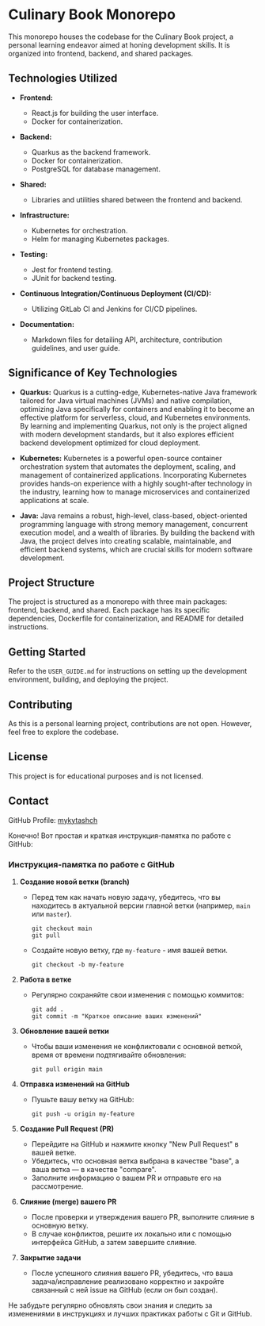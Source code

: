 # Culinary Book Monorepo

This monorepo houses the codebase for the Culinary Book project, a personal learning endeavor aimed at honing development skills. It is organized into frontend, backend, and shared packages.

## Technologies Utilized

- **Frontend:**
  - React.js for building the user interface.
  - Docker for containerization.

- **Backend:**
  - Quarkus as the backend framework.
  - Docker for containerization.
  - PostgreSQL for database management.

- **Shared:**
  - Libraries and utilities shared between the frontend and backend.

- **Infrastructure:**
  - Kubernetes for orchestration.
  - Helm for managing Kubernetes packages.

- **Testing:**
  - Jest for frontend testing.
  - JUnit for backend testing.

- **Continuous Integration/Continuous Deployment (CI/CD):**
  - Utilizing GitLab CI and Jenkins for CI/CD pipelines.

- **Documentation:**
  - Markdown files for detailing API, architecture, contribution guidelines, and user guide.

## Significance of Key Technologies

- **Quarkus:**
  Quarkus is a cutting-edge, Kubernetes-native Java framework tailored for Java virtual machines (JVMs) and native compilation, optimizing Java specifically for containers and enabling it to become an effective platform for serverless, cloud, and Kubernetes environments. By learning and implementing Quarkus, not only is the project aligned with modern development standards, but it also explores efficient backend development optimized for cloud deployment.

- **Kubernetes:**
  Kubernetes is a powerful open-source container orchestration system that automates the deployment, scaling, and management of containerized applications. Incorporating Kubernetes provides hands-on experience with a highly sought-after technology in the industry, learning how to manage microservices and containerized applications at scale.

- **Java:**
  Java remains a robust, high-level, class-based, object-oriented programming language with strong memory management, concurrent execution model, and a wealth of libraries. By building the backend with Java, the project delves into creating scalable, maintainable, and efficient backend systems, which are crucial skills for modern software development.

## Project Structure

The project is structured as a monorepo with three main packages: frontend, backend, and shared. Each package has its specific dependencies, Dockerfile for containerization, and README for detailed instructions.

## Getting Started

Refer to the `USER_GUIDE.md` for instructions on setting up the development environment, building, and deploying the project.

## Contributing

As this is a personal learning project, contributions are not open. However, feel free to explore the codebase.

## License

This project is for educational purposes and is not licensed.

## Contact

GitHub Profile: [mykytashch](https://github.com/mykytashch)



Конечно! Вот простая и краткая инструкция-памятка по работе с GitHub:

### Инструкция-памятка по работе с GitHub

1. **Создание новой ветки (branch)**
   - Перед тем как начать новую задачу, убедитесь, что вы находитесь в актуальной версии главной ветки (например, `main` или `master`).
     ```
     git checkout main
     git pull
     ```
   - Создайте новую ветку, где `my-feature` - имя вашей ветки.
     ```
     git checkout -b my-feature
     ```

2. **Работа в ветке**
   - Регулярно сохраняйте свои изменения с помощью коммитов:
     ```
     git add .
     git commit -m "Краткое описание ваших изменений"
     ```

3. **Обновление вашей ветки**
   - Чтобы ваши изменения не конфликтовали с основной веткой, время от времени подтягивайте обновления:
     ```
     git pull origin main
     ```

4. **Отправка изменений на GitHub**
   - Пушьте вашу ветку на GitHub:
     ```
     git push -u origin my-feature
     ```

5. **Создание Pull Request (PR)**
   - Перейдите на GitHub и нажмите кнопку "New Pull Request" в вашей ветке.
   - Убедитесь, что основная ветка выбрана в качестве "base", а ваша ветка — в качестве "compare".
   - Заполните информацию о вашем PR и отправьте его на рассмотрение.

6. **Слияние (merge) вашего PR**
   - После проверки и утверждения вашего PR, выполните слияние в основную ветку.
   - В случае конфликтов, решите их локально или с помощью интерфейса GitHub, а затем завершите слияние.

7. **Закрытие задачи**
   - После успешного слияния вашего PR, убедитесь, что ваша задача/исправление реализовано корректно и закройте связанный с ней issue на GitHub (если он был создан).

Не забудьте регулярно обновлять свои знания и следить за изменениями в инструкциях и лучших практиках работы с Git и GitHub.
